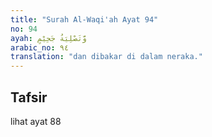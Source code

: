 ```yaml
---
title: "Surah Al-Waqi'ah Ayat 94"
no: 94
ayah: وَّتَصْلِيَةُ جَحِيْمٍ 
arabic_no: ٩٤
translation: "dan dibakar di dalam neraka."
---
```


## Tafsir

lihat ayat 88